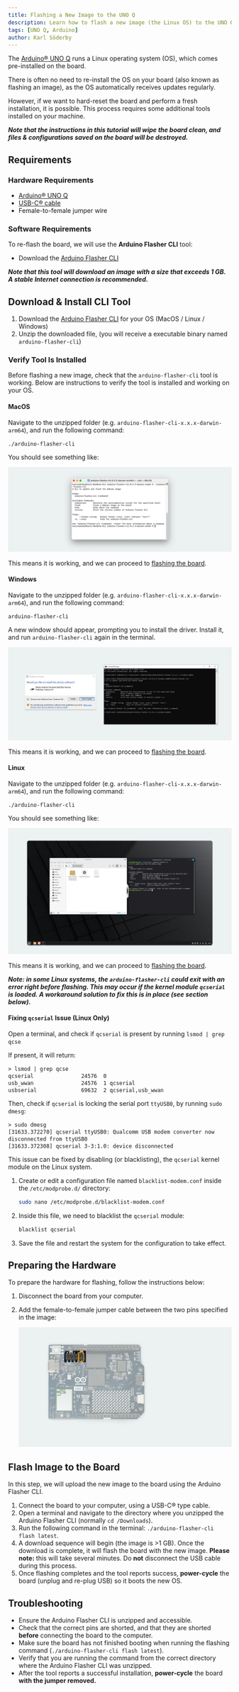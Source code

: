 ```yaml
---
title: Flashing a New Image to the UNO Q
description: Learn how to flash a new image (the Linux OS) to the UNO Q board using the Arduino Flasher CLI.
tags: [UNO Q, Arduino]
author: Karl Söderby
---
```


The [Arduino® UNO Q](https://store.arduino.cc/products/uno-q) runs a Linux operating system (OS), which comes pre-installed on the board.

There is often no need to re-install the OS on your board (also known as flashing an image), as the OS automatically receives updates regularly.

However, if we want to hard-reset the board and perform a fresh installation, it is possible. This process requires some additional tools installed on your machine.

***Note that the instructions in this tutorial will wipe the board clean, and files & configurations saved on the board will be destroyed.***

## Requirements

### Hardware Requirements

- [Arduino® UNO Q](https://store.arduino.cc/products/uno-q)
- [USB-C® cable](https://store.arduino.cc/products/usb-cable2in1-type-c)
- Female-to-female jumper wire

### Software Requirements

To re-flash the board, we will use the **Arduino Flasher CLI** tool:

- Download the [Arduino Flasher CLI](https://www.arduino.cc/en/software/)

***Note that this tool will download an image with a size that exceeds 1 GB. A stable Internet connection is recommended.***

## Download & Install CLI Tool

1. Download the [Arduino Flasher CLI](https://www.arduino.cc/en/software/) for your OS (MacOS / Linux / Windows)
2. Unzip the downloaded file, (you will receive a executable binary named `arduino-flasher-cli`)

### Verify Tool Is Installed

Before flashing a new image, check that the `arduino-flasher-cli` tool is working. Below are instructions to verify the tool is installed and working on your OS.

#### MacOS

Navigate to the unzipped folder (e.g. `arduino-flasher-cli-x.x.x-darwin-arm64`), and run the following command:

```
./arduino-flasher-cli
```

You should see something like:

![Output from testing tool (MacOS)](assets/macos.png)

This means it is working, and we can proceed to [flashing the board](#flash-image-to-the-board).


#### Windows

Navigate to the unzipped folder (e.g. `arduino-flasher-cli-x.x.x-darwin-arm64`), and run the following command:

```
arduino-flasher-cli
```

A new window should appear, prompting you to install the driver. Install it, and run `arduino-flasher-cli` again in the terminal.

![Output from testing tool (Windows)](assets/windows.png)

This means it is working, and we can proceed to [flashing the board](#flash-image-to-the-board).

#### Linux

Navigate to the unzipped folder (e.g. `arduino-flasher-cli-x.x.x-darwin-arm64`), and run the following command:

```
./arduino-flasher-cli
```

You should see something like:

![Output from testing tool (Linux)](assets/linux.png)

This means it is working, and we can proceed to [flashing the board](#flash-image-to-the-board).

***Note: in some Linux systems, the `arduino-flasher-cli` could exit with an error right before flashing. This may occur if the kernel module `qcserial` is loaded. A workaround solution to fix this is in place (see section below).***

#### Fixing `qcserial` Issue (Linux Only)

Open a terminal, and check if `qcserial` is present by running `lsmod | grep qcse`

If present, it will return:

```
> lsmod | grep qcse
qcserial               24576  0
usb_wwan               24576  1 qcserial
usbserial              69632  2 qcserial,usb_wwan
```

Then, check if `qcserial` is locking the serial port `ttyUSB0`, by running `sudo dmesg`:

```
> sudo dmesg
[31633.372270] qcserial ttyUSB0: Qualcomm USB modem converter now disconnected from ttyUSB0
[31633.372308] qcserial 3-3:1.0: device disconnected
```

This issue can be fixed by disabling (or blacklisting), the `qcserial` kernel module on the Linux system.

1. Create or edit a configuration file named `blacklist-modem.conf` inside the `/etc/modprobe.d/` directory:
    ```sh
    sudo nano /etc/modprobe.d/blacklist-modem.conf
    ```
2. Inside this file, we need to blacklist the `qcserial` module:

    ```sh
    blacklist qcserial
    ```
3. Save the file and restart the system for the configuration to take effect.

## Preparing the Hardware

To prepare the hardware for flashing, follow the instructions below:

1. Disconnect the board from your computer.
2. Add the female-to-female jumper cable between the two pins specified in the image:

    ![Short the two pins](assets/flash-uno-q.png)

## Flash Image to the Board

In this step, we will upload the new image to the board using the Arduino Flasher CLI.

1. Connect the board to your computer, using a USB-C® type cable.
2. Open a terminal and navigate to the directory where you unzipped the Arduino Flasher CLI (normally `cd /Downloads`).
3. Run the following command in the terminal: `./arduino-flasher-cli flash latest`.
4. A download sequence will begin (the image is >1 GB). Once the download is complete, it will flash the board with the new image. **Please note:** this will take several minutes. Do **not** disconnect the USB cable during this process.
5. Once flashing completes and the tool reports success, **power-cycle** the board (unplug and re-plug USB) so it boots the new OS.

## Troubleshooting

- Ensure the Arduino Flasher CLI is unzipped and accessible.
- Check that the correct pins are shorted, and that they are shorted **before** connecting the board to the computer.
- Make sure the board has not finished booting when running the flashing command (`./arduino-flasher-cli flash latest`).
- Verify that you are running the command from the correct directory where the Arduino Flasher CLI was unzipped.
- After the tool reports a successful installation, **power-cycle** the board **with the jumper removed.**